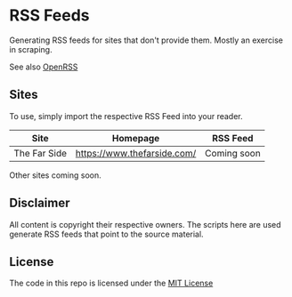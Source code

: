 # RSS Feeds
Generating RSS feeds for sites that don't provide them. Mostly an exercise in scraping.

See also [OpenRSS](https://openrss.org/)

## Sites

To use, simply import the respective RSS Feed into your reader.

| Site | Homepage | RSS Feed |
|------|----------|----------|
| The Far Side | https://www.thefarside.com/ | Coming soon |

Other sites coming soon.

## Disclaimer
All content is copyright their respective owners. The scripts here are used generate RSS feeds that point to the source material.

## License
The code in this repo is licensed under the [MIT License](/LICENSE)